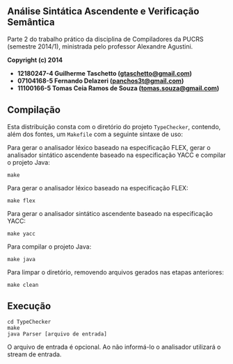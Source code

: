 ## Análise Sintática Ascendente e Verificação Semântica

Parte 2 do trabalho prático da disciplina de Compiladores da PUCRS (semestre 2014/1), ministrada pelo professor Alexandre Agustini.

**Copyright (c) 2014**
* **12180247-4 Guilherme Taschetto (gtaschetto@gmail.com)**
* **07104168-5 Fernando Delazeri (panchos3t@gmail.com)**
* **11100166-5 Tomas Ceia Ramos de Souza (tomas.souza@gmail.com)**

## Compilação

Esta distribuição consta com o diretório do projeto `TypeChecker`, contendo, além dos fontes, um `Makefile` com a seguinte sintaxe de uso:

Para gerar o analisador léxico baseado na especificação FLEX, gerar o analisador sintático ascendente baseado na especificação YACC e compilar o projeto Java:

    make
    
Para gerar o analisador léxico baseado na especificação FLEX:

    make flex

Para gerar o analisador sintático ascendente baseado na especificação YACC:

    make yacc
    
Para compilar o projeto Java:

    make java

Para limpar o diretório, removendo arquivos gerados nas etapas anteriores:

    make clean
    
## Execução

    cd TypeChecker
    make
    java Parser [arquivo de entrada]

O arquivo de entrada é opcional. Ao não informá-lo o analisador utilizará o stream de entrada.
